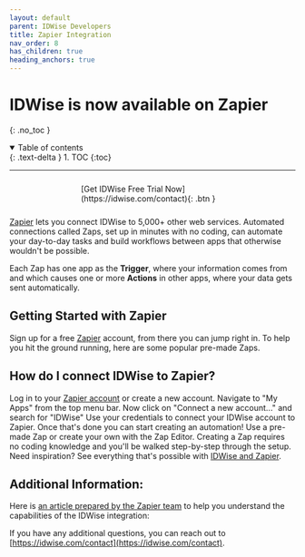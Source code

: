 ```yaml
---
layout: default
parent: IDWise Developers
title: Zapier Integration
nav_order: 8
has_children: true
heading_anchors: true
---
```


# IDWise is now available on Zapier
{: .no_toc }

<details open markdown="block">
  <summary>
    Table of contents
  </summary>
  {: .text-delta }
1. TOC
{:toc}
</details>

---
<div style="margin: auto;width: 50%;padding: 10px;">
<span class="fs-5" >
[Get IDWise Free Trial Now](https://idwise.com/contact){: .btn }
</span>
</div>


[Zapier](https://zapier.com/apps/idwise/integrations) lets you connect IDWise to 5,000+ other web services. Automated connections called Zaps, set up in minutes with no coding, can automate your day-to-day tasks and build workflows between apps that otherwise wouldn't be possible.

Each Zap has one app as the **Trigger**, where your information comes from and which causes one or more **Actions** in other apps, where your data gets sent automatically. 

## Getting Started with Zapier
Sign up for a free [Zapier](https://zapier.com/apps/idwise/integrations) account, from there you can jump right in. To help you hit the ground running, here are some popular pre-made Zaps.

<script src="https://zapier.com/zapbook/embed/widget.js?services=idwise&container=true&limit=10,"></script>

## How do I connect IDWise to Zapier?

Log in to your [Zapier account](https://zapier.com/sign-up) or create a new account.
Navigate to "My Apps" from the top menu bar.
Now click on "Connect a new account..." and search for "IDWise"
Use your credentials to connect your IDWise account to Zapier.
Once that's done you can start creating an automation! Use a pre-made Zap or create your own with the Zap Editor. Creating a Zap requires no coding knowledge and you'll be walked step-by-step through the setup. 
Need inspiration? See everything that's possible with [IDWise and Zapier](https://zapier.com/apps/idwise/integrations).

## Additional Information:
Here is [an article prepared by the Zapier team](https://help.zapier.com/hc/en-us/articles/9633703591053-How-to-get-started-with-IDWise-on-Zapier) to help you understand the capabilities of the IDWise integration:


If you have any additional questions, you can reach out to [https://idwise.com/contact](https://idwise.com/contact).
